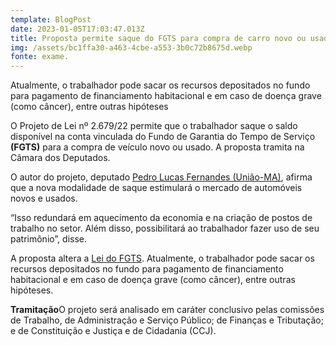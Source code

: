 ```yaml
---
template: BlogPost
date: 2023-01-05T17:03:47.013Z
title: Proposta permite saque do FGTS para compra de carro novo ou usado
img: /assets/bc1ffa30-a463-4cbe-a553-3b0c72b8675d.webp
fonte: exame.
---
```

Atualmente, o trabalhador pode sacar os recursos depositados no fundo para pagamento de financiamento habitacional e em caso de doença grave (como câncer), entre outras hipóteses

O Projeto de Lei nº 2.679/22 permite que o trabalhador saque o saldo disponível na conta vinculada do Fundo de Garantia do Tempo de Serviço **(FGTS)** para a compra de veículo novo ou usado. A proposta tramita na Câmara dos Deputados.

O autor do projeto, deputado [Pedro Lucas Fernandes (União-MA)](https://www.camara.leg.br/deputados/122974), afirma que a nova modalidade de saque estimulará o mercado de automóveis novos e usados.

“Isso redundará em aquecimento da economia e na criação de postos de trabalho no setor. Além disso, possibilitará ao trabalhador fazer uso de seu patrimônio”, disse.

A proposta altera a [Lei do FGTS](https://www2.camara.leg.br/legin/fed/lei/1990/lei-8036-11-maio-1990-365155-norma-pl.html). Atualmente, o trabalhador pode sacar os recursos depositados no fundo para pagamento de financiamento habitacional e em caso de doença grave (como câncer), entre outras hipóteses.

**Tramitação**O projeto será analisado em caráter conclusivo pelas comissões de Trabalho, de Administração e Serviço Público; de Finanças e Tributação; e de Constituição e Justiça e de Cidadania (CCJ).
